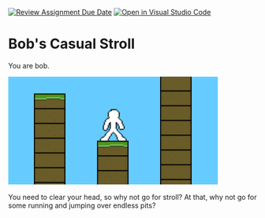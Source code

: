 [![Review Assignment Due Date](https://classroom.github.com/assets/deadline-readme-button-24ddc0f5d75046c5622901739e7c5dd533143b0c8e959d652212380cedb1ea36.svg)](https://classroom.github.com/a/B2OnycBl)
[![Open in Visual Studio Code](https://classroom.github.com/assets/open-in-vscode-718a45dd9cf7e7f842a935f5ebbe5719a5e09af4491e668f4dbf3b35d5cca122.svg)](https://classroom.github.com/online_ide?assignment_repo_id=15143630&assignment_repo_type=AssignmentRepo)
# Bob's Casual Stroll

You are bob.

![alt text](<README  - Images/Bob.png>)

You need to clear your head, so why not go for stroll? At that, why not go for some running and jumping over endless pits?